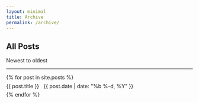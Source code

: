 ```yaml
---
layout: minimal
title: Archive
permalink: /archive/
---
```

<h2>All Posts</h2>
<p class="date">Newest to oldest</p>
<hr class="rule">
<ul style="list-style:none; padding:0; margin:0">
{% for post in site.posts %}
  <li style="padding:.4rem 0; border-bottom:1px solid var(--rule)">
    <a href="{{ post.url | relative_url }}" style="text-decoration:none; color:inherit">{{ post.title }}</a>
    <span class="date" style="margin-left:.5rem">{{ post.date | date: "%b %-d, %Y" }}</span>
  </li>
{% endfor %}
</ul>
